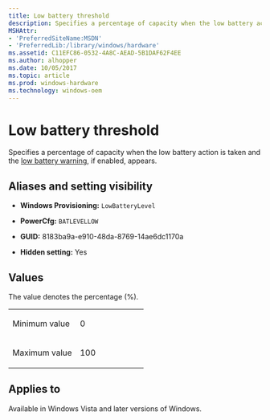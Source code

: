 ```yaml
---
title: Low battery threshold
description: Specifies a percentage of capacity when the low battery action is taken and the low battery warning, if enabled, appears.
MSHAttr:
- 'PreferredSiteName:MSDN'
- 'PreferredLib:/library/windows/hardware'
ms.assetid: C11EFC86-0532-4A8C-AEAD-5B1DAF62F4EE
ms.author: alhopper
ms.date: 10/05/2017
ms.topic: article
ms.prod: windows-hardware
ms.technology: windows-oem
---
```


# Low battery threshold


Specifies a percentage of capacity when the low battery action is taken and the [low battery warning](battery-settings-low-battery-warning.md), if enabled, appears.

## <span id="Aliases_and_setting_visibility"></span><span id="aliases_and_setting_visibility"></span><span id="ALIASES_AND_SETTING_VISIBILITY"></span>Aliases and setting visibility


-   **Windows Provisioning:** `LowBatteryLevel       `

-   **PowerCfg:** `BATLEVELLOW         `

-   **GUID:** 8183ba9a-e910-48da-8769-14ae6dc1170a

-   **Hidden setting:** Yes

## <span id="Values"></span><span id="values"></span><span id="VALUES"></span>Values


The value denotes the percentage (%).

<table>
<colgroup>
<col width="50%" />
<col width="50%" />
</colgroup>
<tbody>
<tr class="odd">
<td><p>Minimum value</p></td>
<td><p>0</p></td>
</tr>
<tr class="even">
<td><p>Maximum value</p></td>
<td><p>100</p></td>
</tr>
</tbody>
</table>

## <span id="Applies_to"></span><span id="applies_to"></span><span id="APPLIES_TO"></span>Applies to


Available in Windows Vista and later versions of Windows.